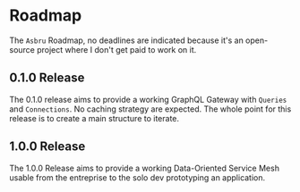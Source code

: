 # Roadmap

The `Asbru` Roadmap, no deadlines are indicated because it's an open-source project where I don't get paid to work on it.

## 0.1.0 Release

The 0.1.0 release aims to provide a working GraphQL Gateway with `Queries` and `Connections`. No caching strategy are expected. The whole point for this release is to create a main structure to iterate.

## 1.0.0 Release

The 1.0.0 Release aims to provide a working Data-Oriented Service Mesh usable from the entreprise to the solo dev prototyping an application.
